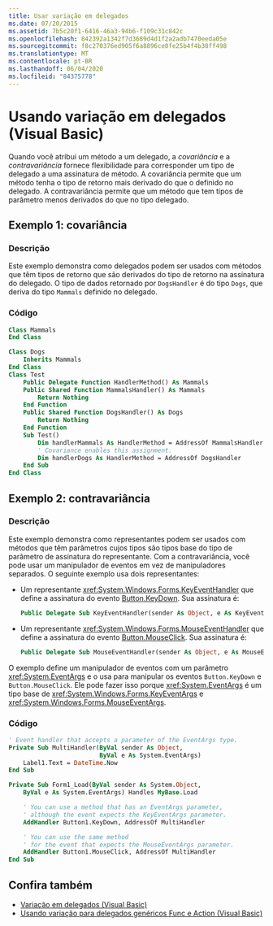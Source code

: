 ```yaml
---
title: Usar variação em delegados
ms.date: 07/20/2015
ms.assetid: 7b5c20f1-6416-46a3-94b6-f109c31c842c
ms.openlocfilehash: 842392a1342f7d3689d4d1f2a2adb7470eeda05e
ms.sourcegitcommit: f8c270376ed905f6a8896ce0fe25b4f4b38ff498
ms.translationtype: MT
ms.contentlocale: pt-BR
ms.lasthandoff: 06/04/2020
ms.locfileid: "84375778"
---
```

# <a name="using-variance-in-delegates-visual-basic"></a>Usando variação em delegados (Visual Basic)

Quando você atribui um método a um delegado, a *covariância* e a *contravariância* fornece flexibilidade para corresponder um tipo de delegado a uma assinatura de método. A covariância permite que um método tenha o tipo de retorno mais derivado do que o definido no delegado. A contravariância permite que um método que tem tipos de parâmetro menos derivados do que no tipo delegado.

## <a name="example-1-covariance"></a>Exemplo 1: covariância

### <a name="description"></a>Descrição

Este exemplo demonstra como delegados podem ser usados com métodos que têm tipos de retorno que são derivados do tipo de retorno na assinatura do delegado. O tipo de dados retornado por `DogsHandler` é do tipo `Dogs`, que deriva do tipo `Mammals` definido no delegado.

### <a name="code"></a>Código

```vb
Class Mammals
End Class

Class Dogs
    Inherits Mammals
End Class
Class Test
    Public Delegate Function HandlerMethod() As Mammals
    Public Shared Function MammalsHandler() As Mammals
        Return Nothing
    End Function
    Public Shared Function DogsHandler() As Dogs
        Return Nothing
    End Function
    Sub Test()
        Dim handlerMammals As HandlerMethod = AddressOf MammalsHandler
        ' Covariance enables this assignment.
        Dim handlerDogs As HandlerMethod = AddressOf DogsHandler
    End Sub
End Class
```

## <a name="example-2-contravariance"></a>Exemplo 2: contravariância

### <a name="description"></a>Descrição

Este exemplo demonstra como representantes podem ser usados com métodos que têm parâmetros cujos tipos são tipos base do tipo de parâmetro de assinatura do representante. Com a contravariância, você pode usar um manipulador de eventos em vez de manipuladores separados. O seguinte exemplo usa dois representantes:

- Um representante <xref:System.Windows.Forms.KeyEventHandler> que define a assinatura do evento [Button.KeyDown](xref:System.Windows.Forms.Control.KeyDown). Sua assinatura é:

   ```vb
   Public Delegate Sub KeyEventHandler(sender As Object, e As KeyEventArgs)
   ```

- Um representante <xref:System.Windows.Forms.MouseEventHandler> que define a assinatura do evento [Button.MouseClick](xref:System.Windows.Forms.Control.MouseDown). Sua assinatura é:

   ```vb
   Public Delegate Sub MouseEventHandler(sender As Object, e As MouseEventArgs)
   ```

O exemplo define um manipulador de eventos com um parâmetro <xref:System.EventArgs> e o usa para manipular os eventos `Button.KeyDown` e `Button.MouseClick`. Ele pode fazer isso porque <xref:System.EventArgs> é um tipo base de <xref:System.Windows.Forms.KeyEventArgs> e <xref:System.Windows.Forms.MouseEventArgs>.

### <a name="code"></a>Código

```vb
' Event handler that accepts a parameter of the EventArgs type.
Private Sub MultiHandler(ByVal sender As Object,
                         ByVal e As System.EventArgs)
    Label1.Text = DateTime.Now
End Sub

Private Sub Form1_Load(ByVal sender As System.Object,
    ByVal e As System.EventArgs) Handles MyBase.Load

    ' You can use a method that has an EventArgs parameter,
    ' although the event expects the KeyEventArgs parameter.
    AddHandler Button1.KeyDown, AddressOf MultiHandler

    ' You can use the same method
    ' for the event that expects the MouseEventArgs parameter.
    AddHandler Button1.MouseClick, AddressOf MultiHandler
End Sub
```

## <a name="see-also"></a>Confira também

- [Variação em delegados (Visual Basic)](variance-in-delegates.md)
- [Usando variação para delegados genéricos Func e Action (Visual Basic)](using-variance-for-func-and-action-generic-delegates.md)
